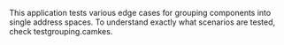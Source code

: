 <!--
     Copyright 2017, Data61, CSIRO (ABN 41 687 119 230)

     SPDX-License-Identifier: CC-BY-SA-4.0
-->

This application tests various edge cases for grouping components into single
address spaces. To understand exactly what scenarios are tested, check
testgrouping.camkes.
